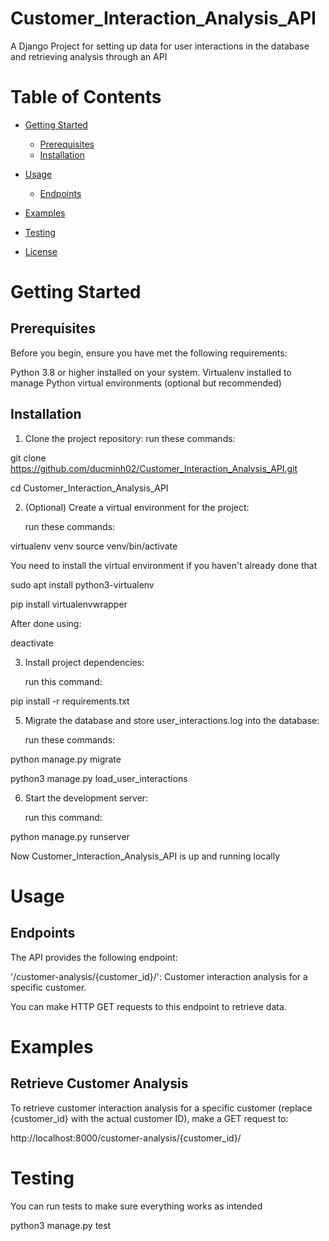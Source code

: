 # Customer_Interaction_Analysis_API
A Django Project for setting up data for user interactions in the database and retrieving analysis through an API

# Table of Contents

- [Getting Started](#getting-started)
  - [Prerequisites](#prerequisites)
  - [Installation](#installation)
    
- [Usage](#usage)
  - [Endpoints](#endpoints)
    
- [Examples](#examples)

- [Testing](#testing)
  
- [License](#license)

# Getting Started

## Prerequisites

Before you begin, ensure you have met the following requirements:

Python 3.8 or higher installed on your system.
Virtualenv installed to manage Python virtual environments (optional but recommended)

## Installation
1. Clone the project repository:
   run these commands:

git clone https://github.com/ducminh02/Customer_Interaction_Analysis_API.git

cd Customer_Interaction_Analysis_API

  
2. (Optional) Create a virtual environment for the project:

   run these commands:

virtualenv venv
source venv/bin/activate

You need to install the virtual environment if you haven't already done that

sudo apt install python3-virtualenv

pip install virtualenvwrapper

After done using:

deactivate


3. Install project dependencies:

   run this command:

pip install -r requirements.txt



5. Migrate the database and store user_interactions.log into the database:

   run these commands:

python manage.py migrate

python3 manage.py load_user_interactions



6. Start the development server:

   run this command:

python manage.py runserver



Now Customer_Interaction_Analysis_API is up and running locally

# Usage


## Endpoints
The API provides the following endpoint:

'/customer-analysis/{customer_id}/': Customer interaction analysis for a specific customer.

You can make HTTP GET requests to this endpoint to retrieve data.

# Examples


## Retrieve Customer Analysis
To retrieve customer interaction analysis for a specific customer (replace {customer_id} with the actual customer ID), make a GET request to:

http://localhost:8000/customer-analysis/{customer_id}/

# Testing
You can run tests to make sure everything works as intended


python3 manage.py test












